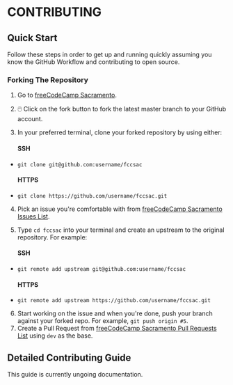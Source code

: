 # CONTRIBUTING

## Quick Start

Follow these steps in order to get up and running quickly assuming you know the GitHub Workflow and contributing to open source.

### Forking The Repository

1. Go to [freeCodeCamp Sacramento](https://github.com/FreeCodeCamp-Sacramento/fccsac).
2. 🖱️ Click on the fork button to fork the latest master branch to your GitHub account.
3. In your preferred terminal, clone your forked repository by using either:

      #### SSH
  -     git clone git@github.com:username/fccsac
      #### HTTPS
  -     git clone https://github.com/username/fccsac.git

4.  Pick an issue you're comfortable with from [freeCodeCamp Sacramento Issues List](https://github.com/FreeCodeCamp-Sacramento/fccsac/issues).
5. Type `cd fccsac` into your terminal and create an upstream to the original repository. For example:

      #### SSH
  -     git remote add upstream git@github.com:username/fccsac
      #### HTTPS
  -     git remote add upstream https://github.com/username/fccsac.git

6. Start working on the issue and when you're done, push your branch against your forked repo. For example, `git push origin #5`.
6. Create a Pull Request from [freeCodeCamp Sacramento Pull Requests List](https://github.com/FreeCodeCamp-Sacramento/fccsac/pulls) using `dev` as the base.

## Detailed Contributing Guide

This guide is currently ungoing documentation.
